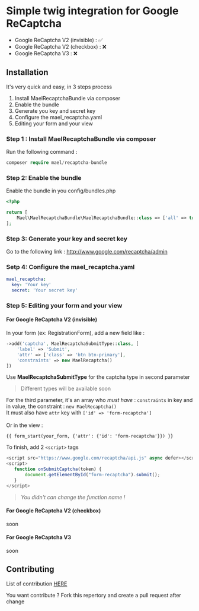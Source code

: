 # Simple twig integration for Google ReCaptcha

* Google ReCaptcha V2 (invisible) : :white_check_mark:
* Google ReCaptcha V2 (checkbox) : :x:
* Google ReCaptcha V3 : :x:

## Installation

It's very quick and easy, in 3 steps process

1. Install MaelRecaptchaBundle via composer
2. Enable the bundle
3. Generate you key and secret key
4. Configure the mael_recaptcha.yaml
5. Editing your form and your view

### Step 1 : Install MaelRecaptchaBundle via composer

Run the following command :

``` php
composer require mael/recaptcha-bundle
```

### Step 2: Enable the bundle
Enable the bundle in you config/bundles.php

``` php
<?php

return [
    Mael\MaelRecaptchaBundle\MaelRecaptchaBundle::class => ['all' => true],
];
```

### Step 3: Generate your key and secret key

Go to the following link : http://www.google.com/recaptcha/admin

### Setp 4: Configure the mael_recaptcha.yaml

``` yaml
mael_recaptcha:
  key: 'Your key'
  secret: 'Your secret key'
```

### Step 5: Editing your form and your view

#### For Google ReCaptcha V2 (invisible)

In your form (ex: RegistrationForm), add a new field like :

``` php
->add('captcha', MaelRecaptchaSubmitType::class, [
    'label' => 'Submit',
    'attr' => ['class' => 'btn btn-primary'],
    'constraints' => new MaelRecaptcha()
])
```

Use **MaelRecaptchaSubmitType** for the captcha type in second parameter

> Different types will be available soon

For the third parameter, it's an array who _must have_ : `constraints` in key and in value, the constraint : `new MaelRecaptcha()`<br>
It must also have `attr` key with `['id' => 'form-recaptcha']`<br><br>
Or in the view : 
 ```twig
 {{ form_start(your_form, {'attr': {'id': 'form-recaptcha'}}) }}
```
 
To finish, add  2 `<script>` tags
 
 ``` javascript
<script src="https://www.google.com/recaptcha/api.js" async defer></script>
<script>
    function onSubmitCaptcha(token) {
        document.getElementById("form-recaptcha").submit();
    }
</script>
```

> _You didn't can change the function name !_

#### For Google ReCaptcha V2 (checkbox)

soon

#### For Google ReCaptcha V3

soon

## Contributing

List of contribution [HERE](https://github.com/Mael-91/MaelRecaptchaBundle/contributors)

You want contribute ? Fork this repertory and create a pull request after change